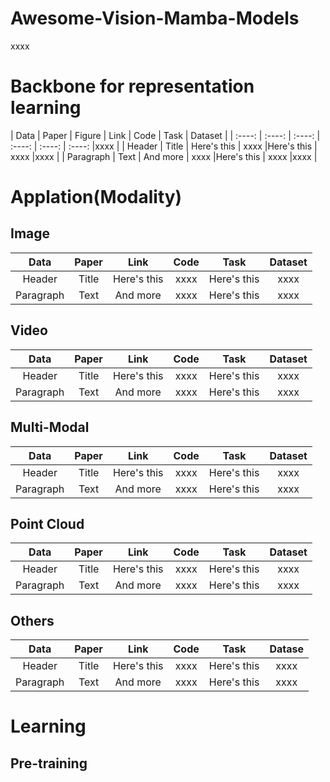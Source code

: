 # Awesome-Vision-Mamba-Models

xxxx

# Backbone for representation learning

| Data        | Paper       | Figure          | Link          | Code          | Task           | Dataset          |
|    :----:   |    :----:   |    :----:     |    :----:     |    :----:     |    :----:        |xxxx              |
| Header      | Title       | Here's this   | xxxx          |Here's this   | xxxx              |xxxx              |
| Paragraph   | Text        | And more      | xxxx          |Here's this   | xxxx              |xxxx              |

# Applation(Modality)
## Image

| Data        | Paper       | Link          | Code          | Task          | Dataset       |
|    :----:   |    :----:   |    :----:     |    :----:     |    :----:     |    :----:     |
| Header      | Title       | Here's this   | xxxx          |Here's this   | xxxx          |
| Paragraph   | Text        | And more      | xxxx          |Here's this   | xxxx          |

## Video

| Data        | Paper       | Link          | Code          | Task          | Dataset      |
|    :----:   |    :----:   |    :----:     |    :----:     |    :----:     |    :----:    |
| Header      | Title       | Here's this   | xxxx          |Here's this   | xxxx          |
| Paragraph   | Text        | And more      | xxxx          |Here's this   | xxxx          |

## Multi-Modal

| Data        | Paper       | Link          | Code          | Task          | Dataset      |
|    :----:   |    :----:   |    :----:     |    :----:     |    :----:     |    :----:    |
| Header      | Title       | Here's this   | xxxx          |Here's this   | xxxx          |
| Paragraph   | Text        | And more      | xxxx          |Here's this   | xxxx          |

## Point Cloud
| Data        | Paper       | Link          | Code          | Task          | Dataset      |
|    :----:   |    :----:   |    :----:     |    :----:     |    :----:     |    :----:    |
| Header      | Title       | Here's this   | xxxx          |Here's this   | xxxx          |
| Paragraph   | Text        | And more      | xxxx          |Here's this   | xxxx          |

## Others
| Data        | Paper       | Link          | Code          | Task          | Datase       |
|    :----:   |    :----:   |    :----:     |    :----:     |    :----:     |    :----:    |
| Header      | Title       | Here's this   | xxxx          |Here's this   | xxxx          |
| Paragraph   | Text        | And more      | xxxx          |Here's this   | xxxx          |

# Learning

## Pre-training



